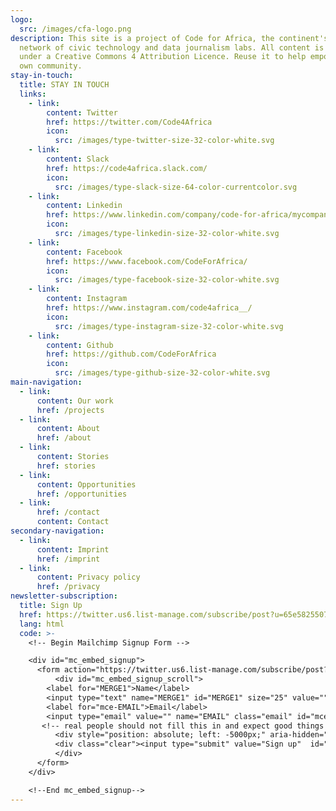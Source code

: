 ```yaml
---
logo:
  src: /images/cfa-logo.png
description: This site is a project of Code for Africa, the continent's largest
  network of civic technology and data journalism labs. All content is released
  under a Creative Commons 4 Attribution Licence. Reuse it to help empower your
  own community.
stay-in-touch:
  title: STAY IN TOUCH
  links:
    - link:
        content: Twitter
        href: https://twitter.com/Code4Africa
        icon:
          src: /images/type-twitter-size-32-color-white.svg
    - link:
        content: Slack
        href: https://code4africa.slack.com/
        icon:
          src: /images/type-slack-size-64-color-currentcolor.svg
    - link:
        content: Linkedin
        href: https://www.linkedin.com/company/code-for-africa/mycompany/
        icon:
          src: /images/type-linkedin-size-32-color-white.svg
    - link:
        content: Facebook
        href: https://www.facebook.com/CodeForAfrica/
        icon:
          src: /images/type-facebook-size-32-color-white.svg
    - link:
        content: Instagram
        href: https://www.instagram.com/code4africa__/
        icon:
          src: /images/type-instagram-size-32-color-white.svg
    - link:
        content: Github
        href: https://github.com/CodeForAfrica
        icon:
          src: /images/type-github-size-32-color-white.svg
main-navigation:
  - link:
      content: Our work
      href: /projects
  - link:
      content: About
      href: /about
  - link:
      content: Stories
      href: stories
  - link:
      content: Opportunities
      href: /opportunities
  - link:
      href: /contact
      content: Contact
secondary-navigation:
  - link:
      content: Imprint
      href: /imprint
  - link:
      content: Privacy policy
      href: /privacy
newsletter-subscription:
  title: Sign Up
  href: https://twitter.us6.list-manage.com/subscribe/post?u=65e5825507b3cec760f272e79&id=c2ff751541
  lang: html
  code: >-
    <!-- Begin Mailchimp Signup Form -->

    <div id="mc_embed_signup">
      <form action="https://twitter.us6.list-manage.com/subscribe/post?u=65e5825507b3cec760f272e79&amp;id=c2ff751541" method="post" id="mc-embedded-subscribe-form" name="mc-embedded-subscribe-form" class="validate" target="_blank" novalidate>
          <div id="mc_embed_signup_scroll">
        <label for="MERGE1">Name</label>
        <input type="text" name="MERGE1" id="MERGE1" size="25" value="">
        <label for="mce-EMAIL">Email</label>
        <input type="email" value="" name="EMAIL" class="email" id="mce-EMAIL" required>
       <!-- real people should not fill this in and expect good things - do not remove this or risk form bot signups-->
          <div style="position: absolute; left: -5000px;" aria-hidden="true"><input type="text" name="b_65e5825507b3cec760f272e79_c2ff751541" tabindex="-1" value=""></div>
          <div class="clear"><input type="submit" value="Sign up"  id="mc-embedded-subscribe" class="button"></div>
          </div>
      </form>
    </div>

    <!--End mc_embed_signup-->
---
```

